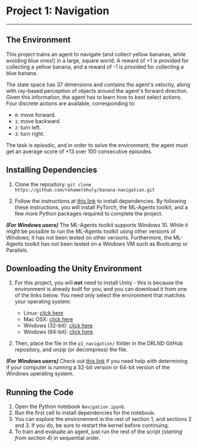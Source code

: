 # Project 1: Navigation
--------------------------------------------------------------------------------------------------------------------------------------------
## The Environment
This project trains an agent to navigate (and collect yellow bananas, while avoiding blue ones!) in a large, square world. A reward of +1 is provided for collecting a yellow banana, and a reward of -1 is provided for collecting a blue banana.

The state space has 37 dimensions and contains the agent's velocity, along with ray-based perception of objects around the agent's forward direction. Given this information, the agent has to learn how to best select actions. Four discrete actions are available, corresponding to:
- `0`: move forward.
- `1`: move backward.
- `2`: turn left.
- `3`: turn right.

The task is episodic, and in order to solve the environment, the agent must get an average score of +13 over 100 consecutive episodes.

## Installing Dependencies
1. Clone the repository:
`
git clone https://github.com/rehamelkholy/banana-navigation.git
`

2. Follow the instructions at [this link](https://github.com/udacity/deep-reinforcement-learning#dependencies) to install dependencies. By following these instructions, you will install PyTorch, the ML-Agents toolkit, and a few more Python packages required to complete the project.

__*(For Windows users)*__ The ML-Agents toolkit supports Windows 10. While it might be possible to run the ML-Agents toolkit using other versions of Windows, it has not been tested on other versions. Furthermore, the ML-Agents toolkit has not been tested on a Windows VM such as Bootcamp or Parallels. 

## Downloading the Unity Environment
1. For this project, you will **not** need to install Unity - this is because the environment is already built for you, and you can download it from one of the links below. You need only select the environment that matches your operating system:
    - Linux: [click here](https://s3-us-west-1.amazonaws.com/udacity-drlnd/P1/Banana/Banana_Linux.zip)
    - Mac OSX: [click here](https://s3-us-west-1.amazonaws.com/udacity-drlnd/P1/Banana/Banana.app.zip)
    - Windows (32-bit): [click here](https://s3-us-west-1.amazonaws.com/udacity-drlnd/P1/Banana/Banana_Windows_x86.zip)
    - Windows (64-bit): [click here](https://s3-us-west-1.amazonaws.com/udacity-drlnd/P1/Banana/Banana_Windows_x86_64.zip)


2. Then, place the file in the `p1_navigation/` folder in the DRLND GitHub repository, and unzip (or decompress) the file.


_**(For Windows users)**_ Check out [this link](https://support.microsoft.com/en-us/help/827218/how-to-determine-whether-a-computer-is-running-a-32-bit-version-or-64) if you need help with determining if your computer is running a 32-bit version or 64-bit version of the Windows operating system.

## Running the Code

1. Open the Python notebook `Navigation.ipynb`.
2. Run the first cell to install dependencies for the notebook.
3. You can explore the environement in the rest of section 1, and sections 2 and 3. If you do, be sure to restart the kernel before continuing.
4. To train and evaluate an agent, just run the rest of the script (_starting from section 4_) in sequential order.
